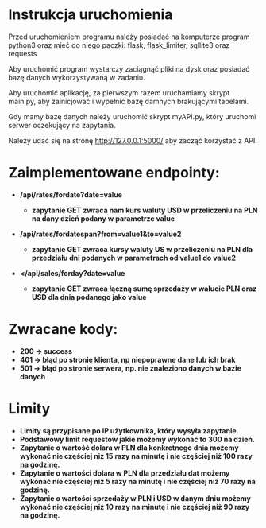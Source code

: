 # Instrukcja uruchomienia
Przed uruchomieniem programu należy posiadać na komputerze program python3 oraz mieć do niego paczki:
flask, flask_limiter, sqllite3 oraz requests 

Aby uruchomić program wystarczy zaciągnąć pliki na dysk oraz posiadać bazę danych wykorzystywaną
w zadaniu.

Aby uruchomić aplikację, za pierwszym razem uruchamiamy skrypt main.py, aby zainicjować i wypełnić 
bazę damnych brakującymi tabelami.

Gdy mamy bazę danych należy uruchomić skrypt myAPI.py, który uruchomi serwer oczekujący na zapytania.

Należy udać się na stronę http://127.0.0.1:5000/ aby zacząć korzystać z API.
 
 
# Zaimplementowane endpointy:
* <b>/api/rates/fordate?date=value<b>
    * zapytanie GET zwraca nam kurs waluty USD w przeliczeniu na PLN na dany dzień podany w parametrze value

* <b>/api/rates/fordatespan?from=value1&to=value2</b>
  * zapytanie GET zwraca kursy waluty US w przeliczeniu na PLN dla przedziału dni podanych w parametrach 
    od value1 do value2

* <b></api/sales/forday?date=value</b>
    * zapytanie GET zwraca łączną sumę sprzedaży w walucie PLN oraz USD dla dnia podanego jako value

# Zwracane kody:
 - 200 -> success
 - 401 -> błąd po stronie klienta, np niepoprawne dane lub ich brak
 - 501 -> błąd po stronie serwera, np. nie znaleziono danych w bazie danych

# Limity
* Limity są przypisane po IP użytkownika, który wysyła zapytanie.
* Podstawowy limit requestów jakie możemy wykonać to 300 na dzień.
* Zapytanie o wartość dolara w PLN dla konkretnego dnia możemy wykonać nie częściej niż 15 razy na minutę
 i nie częściej niż 100 razy na godzinę.
* Zapytanie o wartości dolara w PLN dla przedziału dat możemy wykonać nie częściej niż 5 razy na minutę
 i nie częściej niż 70 razy na godzinę.
* Zapytanie o wartości sprzedaży w PLN i USD w danym dniu możemy wykonać nie częściej niż 10 razy na minutę
i nie częściej niż 90 razy na godzinę.
